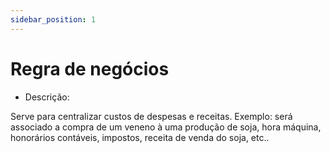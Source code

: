 ```yaml
---
sidebar_position: 1
---
```


# Regra de negócios

- Descrição: 

Serve para centralizar custos de despesas e receitas. Exemplo: será associado a compra de um veneno à uma produção de soja, hora máquina, honorários contáveis, 
impostos, receita de venda do soja, etc..